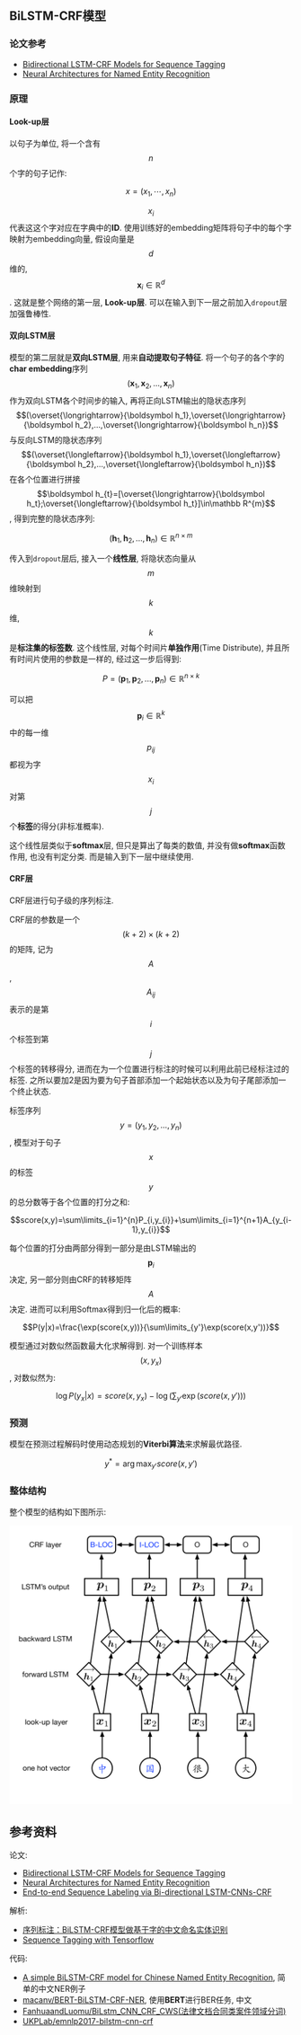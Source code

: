 ## BiLSTM-CRF模型

### 论文参考

- [Bidirectional LSTM-CRF Models for Sequence Tagging](https://arxiv.org/abs/1508.01991)
- [Neural Architectures for Named Entity Recognition](https://arxiv.org/abs/1603.01360)

### 原理

#### Look-up层

以句子为单位, 将一个含有$$n$$个字的句子记作:

$$x=(x_1,\cdots,x_n)$$

$$x_i$$代表这这个字对应在字典中的**ID**. 使用训练好的embedding矩阵将句子中的每个字映射为embedding向量, 假设向量是$$d$$维的, $$\boldsymbol x_{i}\in\mathbb R^{d}$$. 这就是整个网络的第一层, **Look-up层**. 可以在输入到下一层之前加入`dropout`层加强鲁棒性.

#### 双向LSTM层

模型的第二层就是**双向LSTM层**, 用来**自动提取句子特征**. 将一个句子的各个字的**char embedding**序列$$(\boldsymbol x_{1},\boldsymbol x_{2},...,\boldsymbol x_{n})$$作为双向LSTM各个时间步的输入, 再将正向LSTM输出的隐状态序列$$(\overset{\longrightarrow}{\boldsymbol h_1},\overset{\longrightarrow}{\boldsymbol h_2},...,\overset{\longrightarrow}{\boldsymbol h_n})$$与反向LSTM的隐状态序列$$(\overset{\longleftarrow}{\boldsymbol h_1},\overset{\longleftarrow}{\boldsymbol h_2},...,\overset{\longleftarrow}{\boldsymbol h_n})$$在各个位置进行拼接$$\boldsymbol h_{t}=[\overset{\longrightarrow}{\boldsymbol h_t};\overset{\longleftarrow}{\boldsymbol h_t}]\in\mathbb R^{m}$$, 得到完整的隐状态序列:

$$({\boldsymbol h_1},{\boldsymbol h_2},...,{\boldsymbol h_n})\in\mathbb R^{n\times m}$$

传入到`dropout`层后, 接入一个**线性层**, 将隐状态向量从$$m$$维映射到$$k$$维, $$k$$是**标注集的标签数**. 这个线性层, 对每个时间片**单独作用**(Time Distribute), 并且所有时间片使用的参数是一样的, 经过这一步后得到:

$$P=({\boldsymbol p_1},{\boldsymbol p_2},...,{\boldsymbol p_n})\in\mathbb R^{n\times k}$$

可以把$$\boldsymbol p_i\in\mathbb R^{k}$$中的每一维$$p_{ij}$$都视为字$$x_{i}$$对第$$j$$个**标签**的得分(非标准概率).

这个线性层类似于**softmax**层, 但只是算出了每类的数值, 并没有做**softmax**函数作用, 也没有判定分类. 而是输入到下一层中继续使用.

#### CRF层

CRF层进行句子级的序列标注.

CRF层的参数是一个$$(k+2)\times (k+2)$$的矩阵, 记为$$A$$, $$A_{ij}$$表示的是第$$i$$个标签到第$$j$$个标签的转移得分, 进而在为一个位置进行标注的时候可以利用此前已经标注过的标签. 之所以要加2是因为要为句子首部添加一个起始状态以及为句子尾部添加一个终止状态.

标签序列$$y=(y_1,y_2,...,y_n)$$, 模型对于句子$$x$$的标签$$y$$的总分数等于各个位置的打分之和:

$$score(x,y)=\sum\limits_{i=1}^{n}P_{i,y_{i}}+\sum\limits_{i=1}^{n+1}A_{y_{i-1},y_{i}}$$

每个位置的打分由两部分得到一部分是由LSTM输出的$$\boldsymbol p_i$$决定, 另一部分则由CRF的转移矩阵$$A$$决定. 进而可以利用Softmax得到归一化后的概率:

$$P(y|x)=\frac{\exp(score(x,y))}{\sum\limits_{y'}\exp(score(x,y'))}$$

模型通过对数似然函数最大化求解得到. 对一个训练样本$$(x,y_{x})$$, 对数似然为:

$$\log P(y_{x}|x)=score(x,y_{x})-\log(\sum_{y'}\exp(score(x,y')))$$

### 预测

模型在预测过程解码时使用动态规划的**Viterbi算法**来求解最优路径.

$$y^{*}=\arg\max_{y'}score(x,y')$$

### 整体结构

整个模型的结构如下图所示:

![](pics/1008922-20170726163008156-1916269133.png)

## 参考资料

论文:

- [Bidirectional LSTM-CRF Models for Sequence Tagging](http://arxiv.org/abs/1508.01991)
- [Neural Architectures for Named Entity Recognition](http://arxiv.org/abs/1603.01360)
- [End-to-end Sequence Labeling via Bi-directional LSTM-CNNs-CRF](http://arxiv.org/abs/1603.01354)

解析:

- [序列标注：BiLSTM-CRF模型做基于字的中文命名实体识别](http://www.cnblogs.com/Determined22/p/7238342.html)
- [Sequence Tagging with Tensorflow](https://guillaumegenthial.github.io/sequence-tagging-with-tensorflow.html)

代码:

- [A simple BiLSTM-CRF model for Chinese Named Entity Recognition](https://github.com/Determined22/zh-NER-TF), 简单的中文NER例子
- [macanv/BERT-BiLSTM-CRF-NER](https://github.com/macanv/BERT-BiLSTM-CRF-NER), 使用**BERT**进行BER任务, 中文
- [FanhuaandLuomu/BiLstm_CNN_CRF_CWS(法律文档合同类案件领域分词)](https://github.com/FanhuaandLuomu/BiLstm_CNN_CRF_CWS)
- [UKPLab/emnlp2017-bilstm-cnn-crf](https://github.com/UKPLab/emnlp2017-bilstm-cnn-crf)
